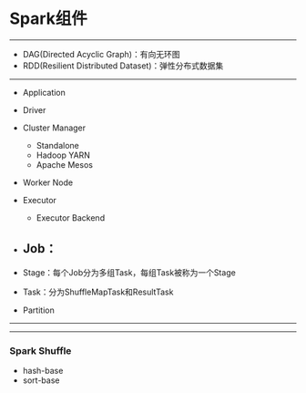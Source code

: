 # Spark组件


---
- DAG(Directed Acyclic Graph)：有向无环图
- RDD(Resilient Distributed Dataset)：弹性分布式数据集




---


- Application
- Driver


- Cluster Manager
    - Standalone
    - Hadoop YARN
    - Apache Mesos

- Worker Node
- Executor
    - Executor Backend
- Job：
    -
- Stage：每个Job分为多组Task，每组Task被称为一个Stage

- Task：分为ShuffleMapTask和ResultTask

- Partition


---



---
### Spark Shuffle

- hash-base
- sort-base